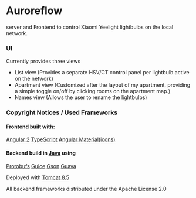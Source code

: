 # Auroreflow

server and Frontend to control Xiaomi Yeelight lightbulbs on the local network.

### UI
Currently provides three views 

- List view (Provides a separate HSV/CT control panel per lightbulb active on the network)
- Apartment view (Customized after the layout of my apartment, providing a simple toggle on/off by clicking rooms on the apartment map.)
- Names view (Allows the user to rename the lightbulbs)




### Copyright Notices / Used Frameworks

#### Frontend built with:
<a href="https://angular.io/">Angular 2</a>
<a href="https://www.typescriptlang.org/">TypeScript</a>
<a href="https://material.angularjs.org/latest/">Angular Material(icons)</a>

#### Backend build in <a href="https://java.com/">Java</a> using
<a href="https://developers.google.com/protocol-buffers/">Protobufs</a>
<a href="https://github.com/google/guice">Guice</a>
<a href="https://github.com/google/gson">Gson</a>
<a href="https://github.com/google/guava">Guava</a>

Deployed with <a href="http://tomcat.apache.org/tomcat-8.5-doc/index.html">Tomcat 8.5</a>

All backend frameworks distributed under the Apache License 2.0
